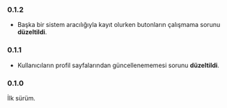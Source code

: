 ### 0.1.2

- Başka bir sistem aracılığıyla kayıt olurken butonların çalışmama sorunu **düzeltildi**.

### 0.1.1

- Kullanıcıların profil sayfalarından güncellenememesi sorunu **düzeltildi**.

### 0.1.0

İlk sürüm.
